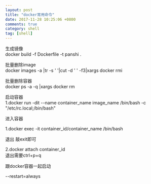 ```yaml
---
layout: post
title: "docker常用命令"
date: 2017-11-28 10:25:06 +0800
comments: true
category: shell
tag: [shell]
---
```


生成镜像    
docker build -f Dockerfile -t panshi .

批量删除image   
docker images -a |tr -s ' '|cut -d ' ' -f3|xargs docker rmi


批量删除容器  
docker ps -a -q |xargs docker rm

启动容器    
1.docker run -dit -\-name container_name image_name /bin/bash -c \"/etc/rc.local;/bin/bash\"

进入容器    

1.docker exec -it container_id/container_name /bin/bash

退出 敲exit即可

2.docker attach container_id    
    退出需要ctrl+p+q



跟docker容器一起启动

--restart=always


